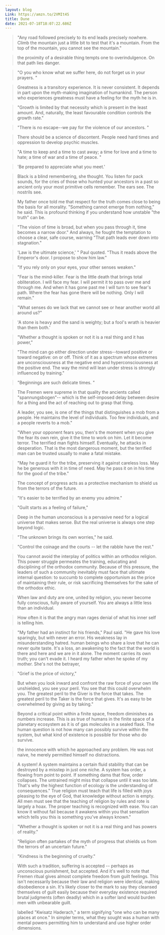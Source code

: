 ```yaml
---
layout: blog
Link: https://amzn.to/2VMIt4S
title: Dune
date: 2021-07-18T18:07:22.686Z
---
```

>"Any road followed precisely to its end leads precisely nowhere. Climb the mountain just a little bit to test that it's a mountain. From the top of the mountain, you cannot see the mountain."

>the proximity of a desirable thing tempts one to overindulgence. On that path lies danger.

>"O you who know what we suffer here, do not forget us in your prayers. "

>Greatness is a transitory experience. It is never consistent. It depends in part upon the myth-making imagination of humankind. The person who experiences greatness must have a feeling for the myth he is in.

>"Growth is limited by that necessity which is present in the least amount.
And, naturally, the least favourable condition controls the growth rate."

>"There is no escape--we pay for the violence of our ancestors. "

>There should be a science of discontent. People need hard times and oppression to develop psychic muscles.

>"A time to keep and a time to cast away; a time for love and a time to hate; a time of war and a time of peace. "

>'Be prepared to appreciate what you meet.'

>Black is a blind remembering, she thought. You listen for pack sounds, for the cries of those who hunted your ancestors in a past so ancient only your most primitive cells remember. The ears see. The nostrils see.

>My father once told me that respect for the truth comes close to being the basis for all morality. "Something cannot emerge from nothing," he said. This is profound thinking if you understand how unstable "the truth" can be.

>"The vision of time is broad, but when you pass through it, time becomes a narrow door." And always, he fought the temptation to choose a clear, safe course, warning "That path leads ever down into stagnation."

>'Law is the ultimate science,' " Paul quoted. "Thus it reads above the Emperor's door. I propose to show him law."

>"If you rely only on your eyes, your other senses weaken."


>"Fear is the mind-killer. Fear is the little death that brings total obliteration. I will face my fear. I will permit it to pass over me and through me. And when it has gone past me I will turn to see fear's path. Where the fear has gone there will be nothing. Only I will remain."

>"What senses do we lack that we cannot see or hear another world all around us?"

>'A stone is heavy and the sand is weighty; but a fool's wrath is heavier than them both.'

>"Whether a thought is spoken or not it is a real thing and it has power,"

>"The mind can go either direction under stress--toward positive or toward negative: on or off. Think of it as a spectrum whose extremes are unconsciousness at the negative end and hyperconsciousness at the positive end. The way the mind will lean under stress is strongly influenced by training."

>"Beginnings are such delicate times. "

>The Fremen were supreme in that quality the ancients called "spannungsbogen"-- which is the self-imposed delay between desire for a thing and the act of reaching out to grasp that thing.

>A leader, you see, is one of the things that distinguishes a mob from a people. He maintains the level of individuals. Too few individuals, and a people reverts to a mob."

>"When your opponent fears you, then's the moment when you give the fear its own rein, give it the time to work on him. Let it become terror. The terrified man fights himself. 
Eventually, he attacks in desperation. That is the most dangerous moment, but the terrified man can be trusted usually to make a fatal mistake.

>"May he guard it for the tribe, preserving it against careless loss. May he be generous with it in time of need. May he pass it on in his time for the good of the tribe."

>The concept of progress acts as a protective mechanism to shield us from the terrors of the future.

>"It's easier to be terrified by an enemy you admire."

>"Guilt starts as a feeling of failure,"

>Deep in the human unconscious is a pervasive need for a logical universe that makes sense. But the real universe is always one step beyond logic.

>"The unknown brings its own worries," he said.

>"Control the coinage and the courts -- let the rabble have the rest."

>You cannot avoid the interplay of politics within an orthodox religion. This power struggle permeates the training, educating and disciplining of the orthodox community. Because of this pressure, the leaders of such a community inevitably must face that ultimate internal question: to succumb to complete opportunism as the price of maintaining their rule, or risk sacrificing themselves for the sake of the orthodox ethic.

>When law and duty are one, united by religion, you never become fully conscious, fully aware of yourself. You are always a little less than an individual.

>How often it is that the angry man rages denial of what his inner self is telling him.

>"My father had an instinct for his friends," Paul said. "He gave his love sparingly, but with never an error. His weakness lay in misunderstanding hatred.
human beings who share a love that he can never quite taste. It's a loss, an awakening to the fact that the world is there and here and we are in it alone. The moment carries its own truth; you can't evade it. I heard my father when he spoke of my mother. She's not the betrayer,

>"Grief is the price of victory,"

>But when you look inward and confront the raw force of your own life unshielded, you see your peril. You see that this could overwhelm you. The greatest peril to the Giver is the force that takes. The greatest peril to the Taker is the force that gives. It's as easy to be overwhelmed by giving as by taking."

>Beyond a critical point within a finite space, freedom diminishes as numbers increase. This is as true of humans in the finite space of a planetary ecosystem as it is of gas molecules in a sealed flask. The human question is not how many can possibly survive within the system, but what kind of existence is possible for those who do survive.

>the innocence with which he approached any problem. He was not naive, he merely permitted himself no distractions.

>A system! A system maintains a certain fluid stability that can be destroyed by a misstep in just one niche. A system has order, a flowing from point to point. If something dams that flow, order collapses. The untrained might miss that collapse until it was too late. That's why the highest function of ecology is the understanding of consequences."
True religion must teach that life is filled with joys pleasing to the eye of God, that knowledge without action is empty. All men must see that the teaching of religion by rules and rote is largely a hoax. The proper teaching is recognized with ease. You can know it without fail because it awakens within you that sensation which tells you this is something you've always known."

>"Whether a thought is spoken or not it is a real thing and has powers of reality."

>"Religion often partakes of the myth of progress that shields us from the terrors of an uncertain future."

>"Kindness is the beginning of cruelty."

>With such a tradition, suffering is accepted -- perhaps as unconscious punishment, but accepted. And it's well to note that Fremen ritual gives almost complete freedom from guilt feelings. This isn't necessarily because their law and religion were identical, making disobedience a sin. It's likely closer to the mark to say they cleansed themselves of guilt easily because their everyday existence required brutal judgments (often deadly) which in a softer land would burden men with unbearable guilt.

>labelled "Kwisatz Haderach," a term signifying "one who can be many places at once." In simpler terms, what they sought was a human with mental powers permitting him to understand and use higher order dimensions.